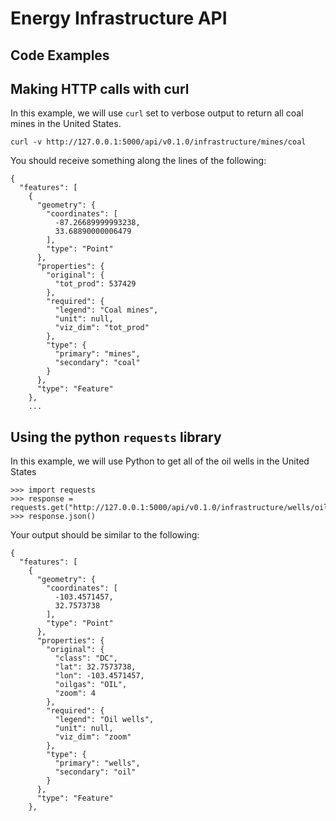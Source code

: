 ---
---

# Energy Infrastructure API

## Code Examples

## Making HTTP calls with curl
In this example, we will use `curl` set to verbose output to return all coal mines in the United States.
```
curl -v http://127.0.0.1:5000/api/v0.1.0/infrastructure/mines/coal
```
You should receive something along the lines of the following:
```
{
  "features": [
    {
      "geometry": {
        "coordinates": [
          -87.26689999993238, 
          33.68890000006479
        ], 
        "type": "Point"
      }, 
      "properties": {
        "original": {
          "tot_prod": 537429
        }, 
        "required": {
          "legend": "Coal mines", 
          "unit": null, 
          "viz_dim": "tot_prod"
        }, 
        "type": {
          "primary": "mines", 
          "secondary": "coal"
        }
      }, 
      "type": "Feature"
    }, 
    ...
```

## Using the python `requests` library
In this example, we will use Python to get all of the oil wells in the United States
```
>>> import requests
>>> response = requests.get("http://127.0.0.1:5000/api/v0.1.0/infrastructure/wells/oil")
>>> response.json()
```
Your output should be similar to the following:
```
{
  "features": [
    {
      "geometry": {
        "coordinates": [
          -103.4571457, 
          32.7573738
        ], 
        "type": "Point"
      }, 
      "properties": {
        "original": {
          "class": "DC", 
          "lat": 32.7573738, 
          "lon": -103.4571457, 
          "oilgas": "OIL", 
          "zoom": 4
        }, 
        "required": {
          "legend": "Oil wells", 
          "unit": null, 
          "viz_dim": "zoom"
        }, 
        "type": {
          "primary": "wells", 
          "secondary": "oil"
        }
      }, 
      "type": "Feature"
    }, 
```